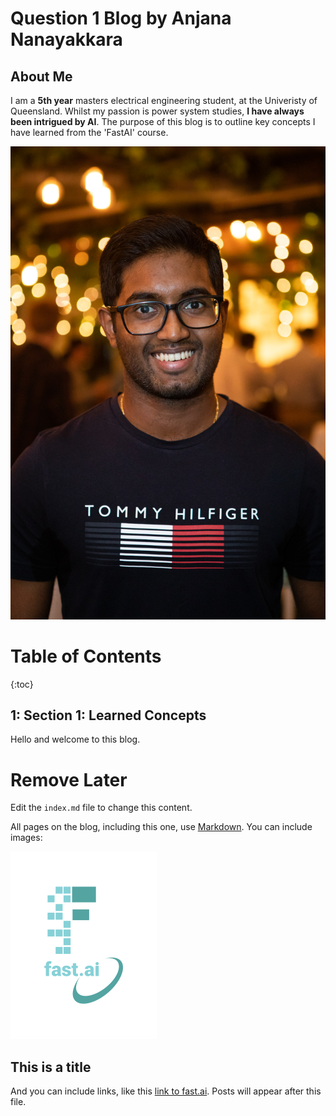 # Question 1 Blog by Anjana Nanayakkara
## **About Me**
I am a **5th year** masters electrical engineering student, at the Univeristy of Queensland. Whilst my passion is power 
system studies, **I have always been intrigued by AI**. The purpose of this blog is to outline key concepts I have learned from the 'FastAI' course.

![Image of Myself](images/AnjanaNanayakkara.jpg)



# Table of Contents
{:toc}


## **1: Section 1: Learned Concepts**

Hello and welcome to this blog. 




# Remove Later

Edit the `index.md` file to change this content. 

All pages on the blog, including this one, use [Markdown](https://guides.github.com/features/mastering-markdown/). You can include images:

![Image of fast.ai logo](images/logo.png)

## This is a title

And you can include links, like this [link to fast.ai](https://www.fast.ai). Posts will appear after this file. 
